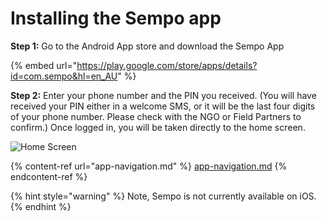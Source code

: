 # Installing the Sempo app

**Step 1:** Go to the Android App store and download the Sempo App

{% embed url="https://play.google.com/store/apps/details?id=com.sempo&hl=en_AU" %}

**Step 2:** Enter your phone number and the PIN you received. (You will have received your PIN either in a welcome SMS, or it will be the last four digits of your phone number. Please check with the NGO or Field Partners to confirm.) Once logged in, you will be taken directly to the home screen.

![Home Screen](../.gitbook/assets/1y5ibvix5ale3b9b2t62xydrdx1k04ae\_t5crfk9rbg.png)

{% content-ref url="app-navigation.md" %}
[app-navigation.md](app-navigation.md)
{% endcontent-ref %}

{% hint style="warning" %}
Note, Sempo is not currently available on iOS.
{% endhint %}
